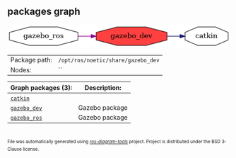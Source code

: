 <!--
File was automatically generated using 'ros-diagram-tools' project.
Project is distributed under the BSD 3-Clause license.
-->

## packages graph

[![gazebo_dev](gazebo_dev.png "gazebo_dev")](gazebo_dev.png)

|     |     |
| --- | --- |
| Package path: | `/opt/ros/noetic/share/gazebo_dev` |
| Nodes: | `` |


| Graph packages (3): | Description: |
| ------------------- | ------------ |
| [`catkin`](catkin.md) |  |
| [`gazebo_dev`](gazebo_dev.md) | Gazebo package |
| [`gazebo_ros`](gazebo_ros.md) | Gazebo package |


</br>
<font size="1">
File was automatically generated using <a href="https://github.com/anetczuk/ros-diagram-tools"><i>ros-diagram-tools</i></a> project.
Project is distributed under the BSD 3-Clause license.
</font>
